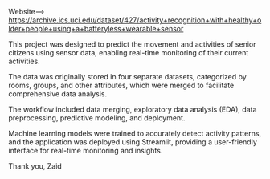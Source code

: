 Website--> https://archive.ics.uci.edu/dataset/427/activity+recognition+with+healthy+older+people+using+a+batteryless+wearable+sensor

This project was designed to predict the movement and activities of senior citizens using sensor data, enabling real-time monitoring of their current activities. 

The data was originally stored in four separate datasets, categorized by rooms, groups, and other attributes, which were merged to facilitate comprehensive data analysis.

The workflow included data merging, exploratory data analysis (EDA), data preprocessing, predictive modeling, and deployment. 

Machine learning models were trained to accurately detect activity patterns, and the application was deployed using Streamlit, providing a user-friendly interface for real-time monitoring and insights.

Thank you,
Zaid
